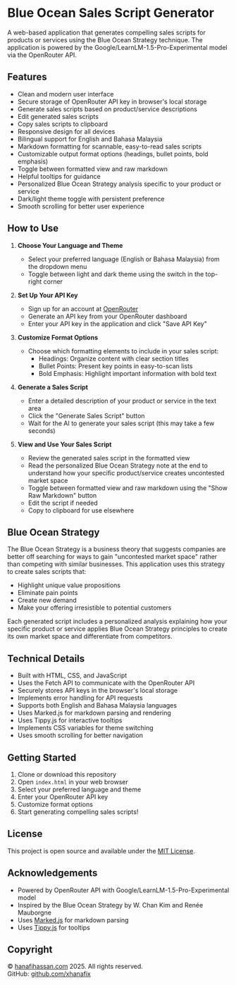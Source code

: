 # Blue Ocean Sales Script Generator

A web-based application that generates compelling sales scripts for products or services using the Blue Ocean Strategy technique. The application is powered by the Google/LearnLM-1.5-Pro-Experimental model via the OpenRouter API.

## Features

- Clean and modern user interface
- Secure storage of OpenRouter API key in browser's local storage
- Generate sales scripts based on product/service descriptions
- Edit generated sales scripts
- Copy sales scripts to clipboard
- Responsive design for all devices
- Bilingual support for English and Bahasa Malaysia
- Markdown formatting for scannable, easy-to-read sales scripts
- Customizable output format options (headings, bullet points, bold emphasis)
- Toggle between formatted view and raw markdown
- Helpful tooltips for guidance
- Personalized Blue Ocean Strategy analysis specific to your product or service
- Dark/light theme toggle with persistent preference
- Smooth scrolling for better user experience

## How to Use

1. **Choose Your Language and Theme**
   - Select your preferred language (English or Bahasa Malaysia) from the dropdown menu
   - Toggle between light and dark theme using the switch in the top-right corner

2. **Set Up Your API Key**
   - Sign up for an account at [OpenRouter](https://openrouter.ai/)
   - Generate an API key from your OpenRouter dashboard
   - Enter your API key in the application and click "Save API Key"

3. **Customize Format Options**
   - Choose which formatting elements to include in your sales script:
     - Headings: Organize content with clear section titles
     - Bullet Points: Present key points in easy-to-scan lists
     - Bold Emphasis: Highlight important information with bold text

4. **Generate a Sales Script**
   - Enter a detailed description of your product or service in the text area
   - Click the "Generate Sales Script" button
   - Wait for the AI to generate your sales script (this may take a few seconds)

5. **View and Use Your Sales Script**
   - Review the generated sales script in the formatted view
   - Read the personalized Blue Ocean Strategy note at the end to understand how your specific product/service creates uncontested market space
   - Toggle between formatted view and raw markdown using the "Show Raw Markdown" button
   - Edit the script if needed
   - Copy to clipboard for use elsewhere

## Blue Ocean Strategy

The Blue Ocean Strategy is a business theory that suggests companies are better off searching for ways to gain "uncontested market space" rather than competing with similar businesses. This application uses this strategy to create sales scripts that:

- Highlight unique value propositions
- Eliminate pain points
- Create new demand
- Make your offering irresistible to potential customers

Each generated script includes a personalized analysis explaining how your specific product or service applies Blue Ocean Strategy principles to create its own market space and differentiate from competitors.

## Technical Details

- Built with HTML, CSS, and JavaScript
- Uses the Fetch API to communicate with the OpenRouter API
- Securely stores API keys in the browser's local storage
- Implements error handling for API requests
- Supports both English and Bahasa Malaysia languages
- Uses Marked.js for markdown parsing and rendering
- Uses Tippy.js for interactive tooltips
- Implements CSS variables for theme switching
- Uses smooth scrolling for better navigation

## Getting Started

1. Clone or download this repository
2. Open `index.html` in your web browser
3. Select your preferred language and theme
4. Enter your OpenRouter API key
5. Customize format options
6. Start generating compelling sales scripts!

## License

This project is open source and available under the [MIT License](LICENSE).

## Acknowledgements

- Powered by OpenRouter API with Google/LearnLM-1.5-Pro-Experimental model
- Inspired by the Blue Ocean Strategy by W. Chan Kim and Renée Mauborgne
- Uses [Marked.js](https://marked.js.org/) for markdown parsing
- Uses [Tippy.js](https://atomiks.github.io/tippyjs/) for tooltips

## Copyright

© [hanafihassan.com](https://hanafihassan.com) 2025. All rights reserved.  
GitHub: [github.com/xhanafix](https://github.com/xhanafix) 